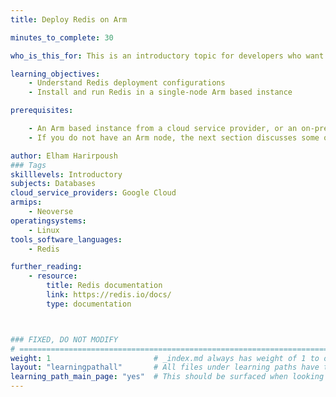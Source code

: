 ```yaml
---
title: Deploy Redis on Arm

minutes_to_complete: 30

who_is_this_for: This is an introductory topic for developers who want to deploy Redis on Arm based virtual machines.

learning_objectives: 
    - Understand Redis deployment configurations
    - Install and run Redis in a single-node Arm based instance  

prerequisites:

    - An Arm based instance from a cloud service provider, or an on-premise Arm server.
    - If you do not have an Arm node, the next section discusses some options.

author: Elham Harirpoush
### Tags
skilllevels: Introductory
subjects: Databases
cloud_service_providers: Google Cloud
armips:
    - Neoverse
operatingsystems:
    - Linux
tools_software_languages:
    - Redis

further_reading:
    - resource:
        title: Redis documentation
        link: https://redis.io/docs/
        type: documentation



### FIXED, DO NOT MODIFY
# ================================================================================
weight: 1                       # _index.md always has weight of 1 to order correctly
layout: "learningpathall"       # All files under learning paths have this same wrapper
learning_path_main_page: "yes"  # This should be surfaced when looking for related content. Only set for _index.md of learning path content.
---
```


